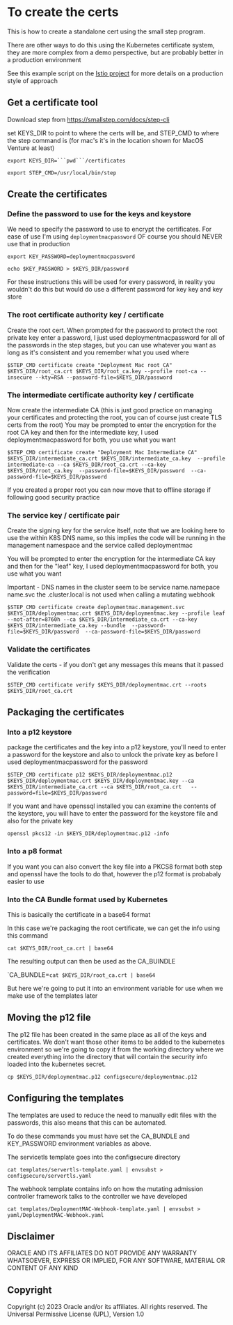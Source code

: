 # To create the certs

This is how to create a standalone cert using the small step program.

There are other ways to do this using the Kubernetes certificate system, they are more complex from a demo perspective, but are probably better in a production environment

See this example script on the [Istio project](https://github.com/istio/istio/blob/master/install/kubernetes/webhook-create-signed-cert.sh) for more details on a production style of approach

## Get a certificate tool
Download step from  https://smallstep.com/docs/step-cli

set KEYS_DIR to point to where the certs will be, and STEP_CMD to where the step command is (for mac's it's in the location shown for MacOS Venture at least)

`export KEYS_DIR=```pwd```/certificates`

`export STEP_CMD=/usr/local/bin/step`

## Create the certificates

### Define the password to use for the keys and keystore

We need to specify the password to use to encrypt the certificates. For ease of use I'm using `deploymentmacpassword` OF course you should NEVER use that in production

`export KEY_PASSWORD=deploymentmacpassword`

`echo $KEY_PASSWORD > $KEYS_DIR/password`

For these instructions this will be used for every password, in reality you wouldn't do this but would do use a different password for key key and key store

### The root certificate authority key / certificate

Create the root cert. When prompted for the password to protect the root private key enter a password, I just used deploymentmacpassword for all of the passwords in the step stages, but you can use whatever you want as long as it's consistent and you remember what you used where

`$STEP_CMD certificate create "Deployment Mac root CA" $KEYS_DIR/root_ca.crt $KEYS_DIR/root_ca.key --profile root-ca --insecure --kty=RSA --password-file=$KEYS_DIR/password`

### The intermediate certificate authority key / certificate

Now create the intermediate CA (this is just good practice on managing your certificates and protecting the root, you can of course just create TLS certs from the root)
You may be prompted to enter the encryption for the root CA key and then for the intermediate key, I used deploymentmacpassword for both, you use what you want 

`$STEP_CMD certificate create "Deployment Mac Intermediate CA" $KEYS_DIR/intermediate_ca.crt $KEYS_DIR/intermediate_ca.key  --profile intermediate-ca --ca $KEYS_DIR/root_ca.crt --ca-key $KEYS_DIR/root_ca.key  --password-file=$KEYS_DIR/password  --ca-password-file=$KEYS_DIR/password`

If you created a proper root you can now move that to offline storage if following good security practice

### The service key / certificate pair

Create the signing key for the service itself, note that we are looking here to use the within K8S DNS name, so this implies the code will be running in the management namespace and the service called deploymentmac

You will be prompted to enter the encryption for the intermediate CA key and then for the "leaf" key, I used deploymentmacpassword for both, you use what you want 

Important - DNS names in the cluster seem to be service name.namepace name.svc the .cluster.local is not used when calling a mutating webhook

`$STEP_CMD certificate create deploymentmac.management.svc $KEYS_DIR/deploymentmac.crt $KEYS_DIR/deploymentmac.key --profile leaf --not-after=8760h --ca $KEYS_DIR/intermediate_ca.crt --ca-key $KEYS_DIR/intermediate_ca.key --bundle  --password-file=$KEYS_DIR/password  --ca-password-file=$KEYS_DIR/password`

### Validate the certificates

Validate the certs - if you don't get any messages this means that it passed the verification

`$STEP_CMD certificate verify $KEYS_DIR/deploymentmac.crt --roots $KEYS_DIR/root_ca.crt`

## Packaging the certificates

### Into a p12 keystore

package the certificates and the key into a p12 keystore, you'll need to enter a password for the keystore and also to unlock the private key as before I used deploymentmacpassword for the password

`$STEP_CMD certificate p12 $KEYS_DIR/deploymentmac.p12  $KEYS_DIR/deploymentmac.crt $KEYS_DIR/deploymentmac.key --ca $KEYS_DIR/intermediate_ca.crt --ca $KEYS_DIR/root_ca.crt   --password=file=$KEYS_DIR/password`

If you want and have openssql installed you can examine the contents of the keystore, you will have to enter the password for the keystore file and also for the private key

`openssl pkcs12 -in $KEYS_DIR/deploymentmac.p12 -info`

### Into a p8 format

If you want you can also convert the key file into a PKCS8 format both step and openssl have the tools to do that, however the p12 format is probabaly easier to use
  
### Into the CA Bundle format used by Kubernetes

This is basically the certificate in a base64 format

In this case we're packaging the root certificate, we can get the info using this command

`cat $KEYS_DIR/root_ca.crt | base64`

The resulting output can then be used as the CA_BUINDLE

`CA_BUNDLE=``cat $KEYS_DIR/root_ca.crt | base64``

But here we're going to put it into an environment variable for use when we make use of the templates later

## Moving the p12 file

The p12 file has been created in the same place as all of the keys and certificates. We don't want those other items to be added to the kubernetes environment so we're going to copy it from the working directory where we created everything into the directory that will contain the security info loaded into the kubernetes secret.

`cp $KEYS_DIR/deploymentmac.p12 configsecure/deploymentmac.p12`

## Configuring the templates

The templates are used to reduce the need to manually edit files with the passwords, this also means that this can be automated.

To do these commands you must have set the CA_BUNDLE and KEY_PASSWORD environment variables as above.

The servicetls template goes into the configsecure directory

`cat templates/servertls-template.yaml | envsubst > configsecure/servertls.yaml`

The webhook template contains info on how the mutating admission controller framework talks to the controller we have developed

`cat templates/DeploymentMAC-Webhook-template.yaml | envsubst > yaml/DeploymentMAC-Webhook.yaml`

## Disclaimer

ORACLE AND ITS AFFILIATES DO NOT PROVIDE ANY WARRANTY WHATSOEVER, EXPRESS OR IMPLIED, FOR ANY SOFTWARE, MATERIAL OR CONTENT OF ANY KIND

## Copyright

Copyright (c) 2023 Oracle and/or its affiliates. All rights reserved.
The Universal Permissive License (UPL), Version 1.0